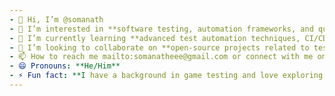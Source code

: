 ```yaml
---
- 👋 Hi, I’m @somanath
- 👀 I’m interested in **software testing, automation frameworks, and quality assurance.**
- 🌱 I’m currently learning **advanced test automation techniques, CI/CD integration, and performance testing tools.**
- 💞️ I’m looking to collaborate on **open-source projects related to test automation and quality assurance, as well as innovative testing tools.**
- 📫 How to reach me mailto:somanatheee@gmail.com or connect with me on LinkedIn:https://www.linkedin.com/in/somanathpatil
- 😄 Pronouns: **He/Him**
- ⚡ Fun fact: **I have a background in game testing and love exploring new video games in my free time.**
---
```

<!---
somanath31/somanath31 is a ✨ special ✨ repository because its `README.md` (this file) appears on your GitHub profile.
You can click the Preview link to take a look at your changes.
--->
